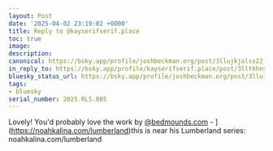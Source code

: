 ```yaml
---
layout: Post
date: '2025-04-02 23:19:02 +0000'
title: Reply to @kayserifserif.place
toc: true
image:
description:
canonical: https://bsky.app/profile/joshbeckman.org/post/3llujkjolss22
in_reply_to: https://bsky.app/profile/kayserifserif.place/post/3lltkhnyetk2w
bluesky_status_url: https://bsky.app/profile/joshbeckman.org/post/3llujkjolss22
tags:
- bluesky
serial_number: 2025.RLS.005
---
```

Lovely! You'd probably love the work by [@bedmounds.com](https://bsky.app/profile/did:plc:jwab[34vyzojjx2xoadungzce)  - ](https://noahkalina.com/lumberland)this is near his Lumberland series: noahkalina.com/lumberland
